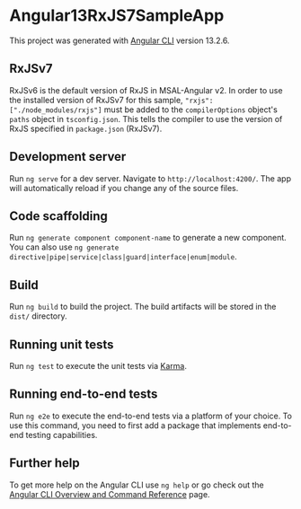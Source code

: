 # Angular13RxJS7SampleApp

This project was generated with [Angular CLI](https://github.com/angular/angular-cli) version 13.2.6.

## RxJSv7

RxJSv6 is the default version of RxJS in MSAL-Angular v2. In order to use the installed version of RxJSv7 for this sample, ```"rxjs": ["./node_modules/rxjs"]``` must be added to the ```compilerOptions``` object's ```paths``` object in ```tsconfig.json```. This tells the compiler to use the version of RxJS specified in ```package.json``` (RxJSv7).

## Development server

Run `ng serve` for a dev server. Navigate to `http://localhost:4200/`. The app will automatically reload if you change any of the source files.

## Code scaffolding

Run `ng generate component component-name` to generate a new component. You can also use `ng generate directive|pipe|service|class|guard|interface|enum|module`.

## Build

Run `ng build` to build the project. The build artifacts will be stored in the `dist/` directory.

## Running unit tests

Run `ng test` to execute the unit tests via [Karma](https://karma-runner.github.io).

## Running end-to-end tests

Run `ng e2e` to execute the end-to-end tests via a platform of your choice. To use this command, you need to first add a package that implements end-to-end testing capabilities.

## Further help

To get more help on the Angular CLI use `ng help` or go check out the [Angular CLI Overview and Command Reference](https://angular.io/cli) page.
